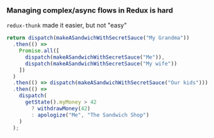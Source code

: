 ### Managing complex/async flows in Redux is hard

`redux-thunk` made it easier, but not "easy"

```javascript
return dispatch(makeASandwichWithSecretSauce("My Grandma"))
  .then(() =>
    Promise.all([
      dispatch(makeASandwichWithSecretSauce("Me")),
      dispatch(makeASandwichWithSecretSauce("My wife"))
    ])
  )
  .then(() => dispatch(makeASandwichWithSecretSauce("Our kids")))
  .then(() =>
    dispatch(
      getState().myMoney > 42
        ? withdrawMoney(42)
        : apologize("Me", "The Sandwich Shop")
    )
  );
```
